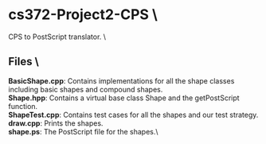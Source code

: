 # cs372-Project2-CPS \

CPS to PostScript translator. \

## Files \

**BasicShape.cpp**: Contains implementations for all the shape classes including basic shapes and compound shapes.\
**Shape.hpp**: Contains a virtual base class Shape and the getPostScript function.\
**ShapeTest.cpp**: Contains test cases for all the shapes and our test strategy.\
**draw.cpp**: Prints the shapes.\
**shape.ps**: The PostScript file for the shapes.\

